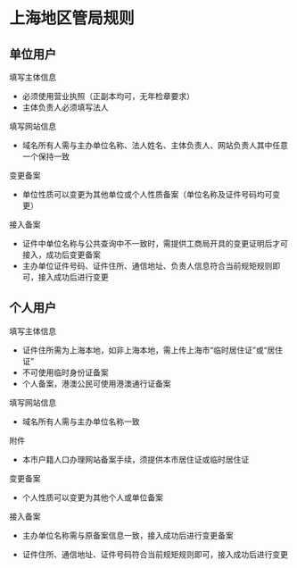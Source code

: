 # 上海地区管局规则

## 单位用户

填写主体信息

* 必须使用营业执照（正副本均可，无年检章要求）
* 主体负责人必须填写法人

填写网站信息

* 域名所有人需与主办单位名称、法人姓名、主体负责人、网站负责人其中任意一个保持一致

变更备案

* 单位性质可以变更为其他单位或个人性质备案（单位名称及证件号码均可变更）

接入备案

* 证件中单位名称与公共查询中不一致时，需提供工商局开具的变更证明后才可接入，成功后变更备案
* 主办单位证件号码、证件住所、通信地址、负责人信息符合当前规矩规则即可，接入成功后进行变更

## 个人用户

填写主体信息

* 证件住所需为上海本地，如非上海本地，需上传上海市“临时居住证”或“居住证”
* 不可使用临时身份证备案
* 个人备案，港澳公民可使用港澳通行证备案

填写网站信息

* 域名所有人需与主办单位名称一致

附件
* 本市户籍人口办理网站备案手续，须提供本市居住证或临时居住证

变更备案

* 个人性质可以变更为其他个人或单位备案
 
接入备案

* 主办单位名称需与原备案信息一致，接入成功后进行变更备案
* 证件住所、通信地址、证件号码符合当前规矩规则即可，接入成功后进行变更


  [1]: a